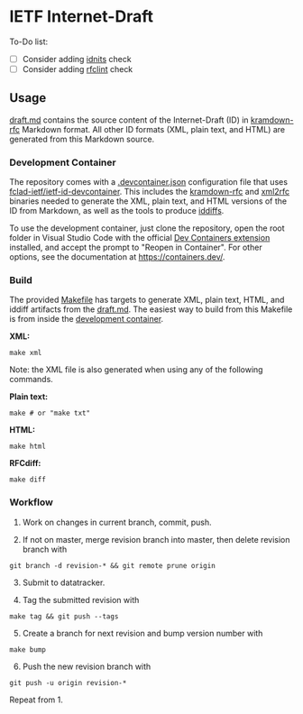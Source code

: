 # IETF Internet-Draft

To-Do list:

- [ ] Consider adding [idnits](https://github.com/ietf-tools/idnits) check
- [ ] Consider adding [rfclint](https://github.com/ietf-tools/rfclint) check

## Usage

[draft.md](draft.md) contains the source content of the Internet-Draft (ID) in [kramdown-rfc](https://github.com/cabo/kramdown-rfc) Markdown format. All other ID formats (XML, plain text, and HTML) are generated from this Markdown source.

### Development Container

The repository comes with a [.devcontainer.json](.devcontainer.json) configuration file that uses [fclad-ietf/ietf-id-devcontainer](https://github.com/fclad-ietf/ietf-id-devcontainer/pkgs/container/ietf-id-devcontainer). This includes the [kramdown-rfc](https://github.com/cabo/kramdown-rfc) and [xml2rfc](https://github.com/ietf-tools/xml2rfc) binaries needed to generate the XML, plain text, and HTML versions of the ID from Markdown, as well as the tools to produce [iddiffs](https://author-tools.ietf.org/iddiff).

To use the development container, just clone the repository, open the root folder in Visual Studio Code with the official [Dev Containers extension](https://marketplace.visualstudio.com/items?itemName=ms-vscode-remote.remote-containers) installed, and accept the prompt to "Reopen in Container". For other options, see the documentation at https://containers.dev/.


### Build

The provided [Makefile](Makefile) has targets to generate XML, plain text, HTML, and iddiff artifacts from the [draft.md](draft.md). The easiest way to build from this Makefile is from inside the [development container](#development-container).

**XML:**

```shell
make xml
```

Note: the XML file is also generated when using any of the following commands.

**Plain text:**

```shell
make # or "make txt"
```

**HTML:**

```shell
make html
```

**RFCdiff:**

```shell
make diff
```


### Workflow

1. Work on changes in current branch, commit, push.

2. If not on master, merge revision branch into master, then delete revision
   branch with
```shell
git branch -d revision-* && git remote prune origin
```

3. Submit to datatracker.

4. Tag the submitted revision with
```shell
make tag && git push --tags
```

5. Create a branch for next revision and bump version number with
```shell
make bump
```

6. Push the new revision branch with
```shell
git push -u origin revision-*
```

Repeat from 1.
